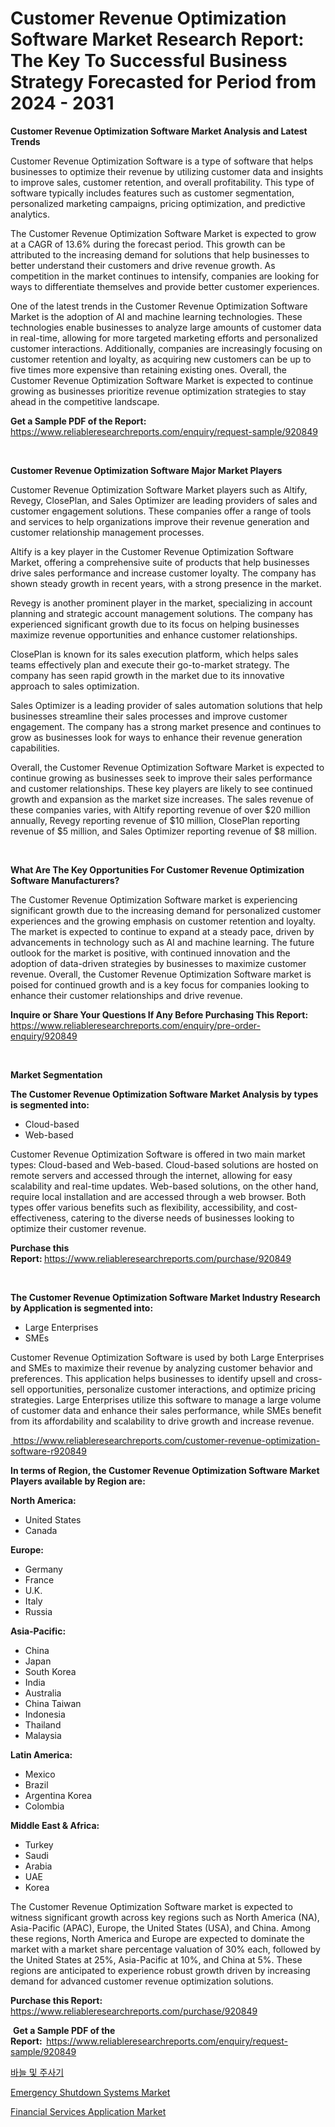 <p><h1>Customer Revenue Optimization Software Market Research Report: The Key To Successful Business Strategy Forecasted for Period from 2024 - 2031</h1></p><p><strong>Customer Revenue Optimization Software Market Analysis and Latest Trends</strong></p>
<p><p>Customer Revenue Optimization Software is a type of software that helps businesses to optimize their revenue by utilizing customer data and insights to improve sales, customer retention, and overall profitability. This type of software typically includes features such as customer segmentation, personalized marketing campaigns, pricing optimization, and predictive analytics.</p><p>The Customer Revenue Optimization Software Market is expected to grow at a CAGR of 13.6% during the forecast period. This growth can be attributed to the increasing demand for solutions that help businesses to better understand their customers and drive revenue growth. As competition in the market continues to intensify, companies are looking for ways to differentiate themselves and provide better customer experiences.</p><p>One of the latest trends in the Customer Revenue Optimization Software Market is the adoption of AI and machine learning technologies. These technologies enable businesses to analyze large amounts of customer data in real-time, allowing for more targeted marketing efforts and personalized customer interactions. Additionally, companies are increasingly focusing on customer retention and loyalty, as acquiring new customers can be up to five times more expensive than retaining existing ones. Overall, the Customer Revenue Optimization Software Market is expected to continue growing as businesses prioritize revenue optimization strategies to stay ahead in the competitive landscape.</p></p>
<p><strong>Get a Sample PDF of the Report:&nbsp;</strong> <a href="https://www.reliableresearchreports.com/enquiry/request-sample/920849">https://www.reliableresearchreports.com/enquiry/request-sample/920849</a></p>
<p>&nbsp;</p>
<p><strong>Customer Revenue Optimization Software Major Market Players</strong></p>
<p><p>Customer Revenue Optimization Software Market players such as Altify, Revegy, ClosePlan, and Sales Optimizer are leading providers of sales and customer engagement solutions. These companies offer a range of tools and services to help organizations improve their revenue generation and customer relationship management processes.</p><p>Altify is a key player in the Customer Revenue Optimization Software Market, offering a comprehensive suite of products that help businesses drive sales performance and increase customer loyalty. The company has shown steady growth in recent years, with a strong presence in the market.</p><p>Revegy is another prominent player in the market, specializing in account planning and strategic account management solutions. The company has experienced significant growth due to its focus on helping businesses maximize revenue opportunities and enhance customer relationships.</p><p>ClosePlan is known for its sales execution platform, which helps sales teams effectively plan and execute their go-to-market strategy. The company has seen rapid growth in the market due to its innovative approach to sales optimization.</p><p>Sales Optimizer is a leading provider of sales automation solutions that help businesses streamline their sales processes and improve customer engagement. The company has a strong market presence and continues to grow as businesses look for ways to enhance their revenue generation capabilities.</p><p>Overall, the Customer Revenue Optimization Software Market is expected to continue growing as businesses seek to improve their sales performance and customer relationships. These key players are likely to see continued growth and expansion as the market size increases. The sales revenue of these companies varies, with Altify reporting revenue of over $20 million annually, Revegy reporting revenue of $10 million, ClosePlan reporting revenue of $5 million, and Sales Optimizer reporting revenue of $8 million.</p></p>
<p>&nbsp;</p>
<p><strong>What Are The Key Opportunities For Customer Revenue Optimization Software Manufacturers?</strong></p>
<p><p>The Customer Revenue Optimization Software market is experiencing significant growth due to the increasing demand for personalized customer experiences and the growing emphasis on customer retention and loyalty. The market is expected to continue to expand at a steady pace, driven by advancements in technology such as AI and machine learning. The future outlook for the market is positive, with continued innovation and the adoption of data-driven strategies by businesses to maximize customer revenue. Overall, the Customer Revenue Optimization Software market is poised for continued growth and is a key focus for companies looking to enhance their customer relationships and drive revenue.</p></p>
<p><strong>Inquire or Share Your Questions If Any Before Purchasing This Report:</strong> <a href="https://www.reliableresearchreports.com/enquiry/pre-order-enquiry/920849">https://www.reliableresearchreports.com/enquiry/pre-order-enquiry/920849</a></p>
<p>&nbsp;</p>
<p><strong>Market Segmentation</strong></p>
<p><strong>The Customer Revenue Optimization Software Market Analysis by types is segmented into:</strong></p>
<p><ul><li>Cloud-based</li><li>Web-based</li></ul></p>
<p><p>Customer Revenue Optimization Software is offered in two main market types: Cloud-based and Web-based. Cloud-based solutions are hosted on remote servers and accessed through the internet, allowing for easy scalability and real-time updates. Web-based solutions, on the other hand, require local installation and are accessed through a web browser. Both types offer various benefits such as flexibility, accessibility, and cost-effectiveness, catering to the diverse needs of businesses looking to optimize their customer revenue.</p></p>
<p><strong>Purchase this Report:&nbsp;</strong><a href="https://www.reliableresearchreports.com/purchase/920849">https://www.reliableresearchreports.com/purchase/920849</a></p>
<p>&nbsp;</p>
<p><strong>The Customer Revenue Optimization Software Market Industry Research by Application is segmented into:</strong></p>
<p><ul><li>Large Enterprises</li><li>SMEs</li></ul></p>
<p><p>Customer Revenue Optimization Software is used by both Large Enterprises and SMEs to maximize their revenue by analyzing customer behavior and preferences. This application helps businesses to identify upsell and cross-sell opportunities, personalize customer interactions, and optimize pricing strategies. Large Enterprises utilize this software to manage a large volume of customer data and enhance their sales performance, while SMEs benefit from its affordability and scalability to drive growth and increase revenue.</p></p>
<p><a href="https://www.reliableresearchreports.com/customer-revenue-optimization-software-r920849">&nbsp;https://www.reliableresearchreports.com/customer-revenue-optimization-software-r920849</a></p>
<p><strong>In terms of Region, the Customer Revenue Optimization Software Market Players available by Region are:</strong></p>
<p>
    <p> <strong> North America: </strong>
        <ul>
            <li>United States</li>
            <li>Canada</li>
        </ul>
        </p> 
    <p> <strong> Europe: </strong>
        <ul>
            <li>Germany</li>
            <li>France</li>
            <li>U.K.</li>
            <li>Italy</li>
            <li>Russia</li>
        </ul>
        </p> 
    <p> <strong> Asia-Pacific: </strong>
        <ul>
            <li>China</li>
            <li>Japan</li>
            <li>South Korea</li>
            <li>India</li>
            <li>Australia</li>
            <li>China Taiwan</li>
            <li>Indonesia</li>
            <li>Thailand</li>
            <li>Malaysia</li>
        </ul>
        </p> 
    <p> <strong> Latin America: </strong>
        <ul>
            <li>Mexico</li>
            <li>Brazil</li>
            <li>Argentina Korea</li>
            <li>Colombia</li>
        </ul>
        </p> 
    <p> <strong> Middle East & Africa: </strong>
        <ul>
            <li>Turkey</li>
            <li>Saudi</li>
            <li>Arabia</li>
            <li>UAE</li>
            <li>Korea</li>
        </ul>
    </p>
    </p>
<p><p>The Customer Revenue Optimization Software market is expected to witness significant growth across key regions such as North America (NA), Asia-Pacific (APAC), Europe, the United States (USA), and China. Among these regions, North America and Europe are expected to dominate the market with a market share percentage valuation of 30% each, followed by the United States at 25%, Asia-Pacific at 10%, and China at 5%. These regions are anticipated to experience robust growth driven by increasing demand for advanced customer revenue optimization solutions.</p></p>
<p><strong>Purchase this Report: </strong><a href="https://www.reliableresearchreports.com/purchase/920849">https://www.reliableresearchreports.com/purchase/920849</a></p>
<p>&nbsp;<strong>Get a Sample PDF of the Report:&nbsp;&nbsp;</strong><a href="https://www.reliableresearchreports.com/enquiry/request-sample/920849">https://www.reliableresearchreports.com/enquiry/request-sample/920849</a></p>
<p><strong></strong></p>
<p><p><a href="https://medium.com/@fredajerde/%EB%B0%94%EB%8A%98-%EB%B0%8F-%EC%8B%9C%EB%A6%AC%EC%A7%95-%EC%8B%9C%EC%9E%A5-%EA%B7%9C%EB%AA%A8-%EB%B0%8F-%EC%8B%9C%EC%9E%A5-%ED%8A%B8%EB%A0%8C%EB%93%9C-%EC%A0%84%EC%B2%B4-%EC%82%B0%EC%97%85-%EA%B0%9C%EC%9A%94-2024%EB%85%84%EB%B6%80%ED%84%B0-2031%EB%85%84%EA%B9%8C%EC%A7%80-762223533fac">바늘 및 주사기</a></p><p><a href="https://www.linkedin.com/pulse/emergency-shutdown-systems-market-size-outlook-forecast-upiee">Emergency Shutdown Systems Market</a></p><p><a href="https://www.linkedin.com/pulse/financial-services-application-market-share-evolution-growth-rvnbe">Financial Services Application Market</a></p></p>